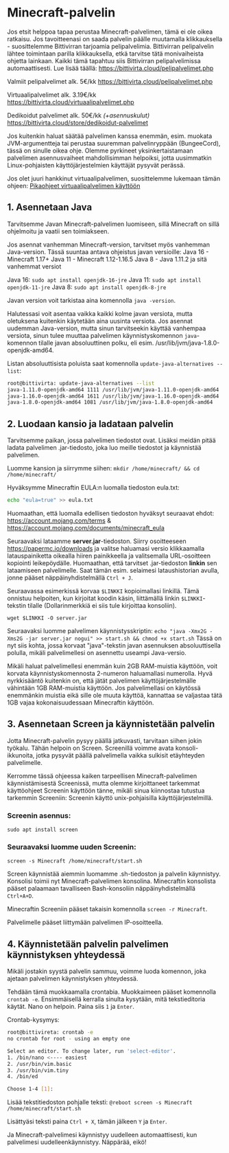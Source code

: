 # Minecraft-palvelin

Jos etsit helppoa tapaa perustaa Minecraft-palvelimen, tämä ei ole oikea ratkaisu. Jos tavoitteenasi on saada palvelin päälle muutamalla klikkauksella - suosittelemme Bittivirran tarjoamia pelipalvelimia. Bittivirran pelipalvelin lähtee toimintaan parilla klikkauksella, etkä tarvitse tätä monivaiheista ohjetta lainkaan. Kaikki tämä tapahtuu siis Bittivirran pelipalvelimissa automaattisesti. Lue lisää täällä: https://bittivirta.cloud/pelipalvelimet.php

Valmiit pelipalvelimet alk. 5€/kk
https://bittivirta.cloud/pelipalvelimet.php

Virtuaalipalvelimet alk. 3.19€/kk
https://bittivirta.cloud/virtuaalipalvelimet.php

Dedikoidut palvelimet alk. 50€/kk _(+asennuskulut)_
https://bittivirta.cloud/store/dedikoidut-palvelimet

Jos kuitenkin haluat säätää palvelimen kanssa enemmän, esim. muokata JVM-argumentteja tai perustaa suuremman palvelinryppään (BungeeCord), tässä on sinulle oikea ohje. Olemme pyrkineet yksinkertaistamaan palvelimen asennusvaiheet mahdollisimman helpoiksi, jotta uusimmatkin Linux-pohjaisten käyttöjärjestelmien käyttäjät pysyvät perässä.

Jos olet juuri hankkinut virtuaalipalvelimen, suosittelemme lukemaan tämän ohjeen: [Pikaohjeet virtuaalipalvelimen käyttöön]([tulossa])

## 1. Asennetaan Java​

Tarvitsemme Javan Minecraft-palvelimen luomiseen, sillä Minecraft on sillä ohjelmoitu ja vaatii sen toimiakseen.

Jos asennat vanhemman Minecraft-version, tarvitset myös vanhemman Java-version. Tässä suuntaa antava ohjeistus javan versioille:
Java 16 - Minecraft 1.17+
Java 11 - Minecraft 1.12-1.16.5
Java 8 - Java 1.11.2 ja sitä vanhemmat versiot

Java 16:
`sudo apt install openjdk-16-jre`
Java 11:
`sudo apt install openjdk-11-jre`
Java 8:
`sudo apt install openjdk-8-jre`

Javan version voit tarkistaa aina komennolla `java -version`.

Halutessasi voit asentaa vaikka kaikki kolme javan versiota, mutta oletuksena kuitenkin käytetään aina uusinta versiota. Jos asennat uudemman Java-version, mutta sinun tarvitseekin käyttää vanhempaa versiota, sinun tulee muuttaa palvelimen käynnistyskomennon `java`-komennon tilalle javan absoluuttinen polku, eli esim. /usr/lib/jvm/java-1.8.0-openjdk-amd64.

Listan absoluuttisista poluista saat komennolla `update-java-alternatives --list`:
```sh
root@bittivirta: update-java-alternatives --list
java-1.11.0-openjdk-amd64 1111 /usr/lib/jvm/java-1.11.0-openjdk-amd64
java-1.16.0-openjdk-amd64 1611 /usr/lib/jvm/java-1.16.0-openjdk-amd64
java-1.8.0-openjdk-amd64 1081 /usr/lib/jvm/java-1.8.0-openjdk-amd64
```

## 2. Luodaan kansio ja ladataan palvelin​
Tarvitsemme paikan, jossa palvelimen tiedostot ovat. Lisäksi meidän pitää ladata palvelimen .jar-tiedosto, joka luo meille tiedostot ja käynnistää palvelimen.

Luomme kansion ja siirrymme siihen:
`mkdir /home/minecraft/ && cd /home/minecraft/`

Hyväksymme Minecraftin EULA:n luomalla tiedoston eula.txt:
```sh
echo "eula=true" >> eula.txt
```
Huomaathan, että luomalla edellisen tiedoston hyväksyt seuraavat ehdot:
https://account.mojang.com/terms & https://account.mojang.com/documents/minecraft_eula

Seuraavaksi lataamme __server.jar__-tiedoston. Siirry osoitteeseen https://papermc.io/downloads ja valitse haluamasi versio klikkaamalla latauspainiketta oikealla hiiren painikkeella ja valitsemalla URL-osoitteen kopiointi leikepöydälle. Huomaathan, että tarvitset .jar-tiedoston **linkin** sen lataamiseen palvelimelle. Saat tämän esim. selaimesi lataushistorian avulla, jonne pääset näppäinyhdistelmällä `Ctrl + J`.

Seuraavassa esimerkissä korvaa `$LINKKI` kopioimallasi linkillä. Tämä onnistuu helpoiten, kun kirjoitat koodin käsin, liittämällä linkin `$LINKKI`-tekstin tilalle (Dollarinmerkkiä ei siis tule kirjoittaa konsoliin).

`wget $LINKKI -O server.jar`

Seuraavaksi luomme palvelimen käynnistysskriptin:
`echo "java -Xmx2G -Xms2G -jar server.jar nogui" >> start.sh && chmod +x start.sh`
Tässä on nyt siis kohta, jossa korvaat "java"-tekstin javan asennuksen absoluuttisella polulla, mikäli palvelimellesi on asennettu useampi Java-versio.

Mikäli haluat palvelimellesi enemmän kuin 2GB RAM-muistia käyttöön, voit korvata käynnistyskomennosta 2-numeron haluamallasi numerolla. Hyvä nyrkkisääntö kuitenkin on, että jätät palvelimen käyttöjärjestelmälle vähintään 1GB RAM-muistia käyttöön. Jos palvelimellasi on käytössä enemmänkin muistia eikä sille ole muuta käyttöä, kannattaa se valjastaa tätä 1GB vajaa kokonaisuudessaan Minecraftin käyttöön.

## 3. Asennetaan Screen ja käynnistetään palvelin​
Jotta Minecraft-palvelin pysyy päällä jatkuvasti, tarvitaan siihen jokin työkalu. Tähän helpoin on Screen. Screenillä voimme avata konsoli-ikkunoita, jotka pysyvät päällä palvelimella vaikka sulkisit etäyhteyden palvelimelle.

Kerromme tässä ohjeessa kaiken tarpeellisen Minecraft-palvelimen käynnistämisestä Screenissä, mutta olemme kirjoittaneet tarkemmat käyttöohjeet Screenin käyttöön tänne, mikäli sinua kiinnostaa tutustua tarkemmin Screeniin: Screenin käyttö unix-pohjaisilla käyttöjärjestelmillä.

### Screenin asennus:
`sudo apt install screen`

### Seuraavaksi luomme uuden Screenin:
`screen -s Minecraft /home/minecraft/start.sh`

Screen käynnistää aiemmin luomamme .sh-tiedoston ja palvelin käynnistyy. Konsolisi toimii nyt Minecraft-palvelimen konsolina. Minecraftin konsolista pääset palaamaan tavalliseen Bash-konsoliin näppäinyhdistelmällä `Ctrl+A+D`.

Minecraftin Screeniin pääset takaisin komennolla `screen -r Minecraft`.

Palvelimelle pääset liittymään palvelimen IP-osoitteella.

## 4. Käynnistetään palvelin palvelimen käynnistyksen yhteydessä​
Mikäli jostakin syystä palvelin sammuu, voimme luoda komennon, joka ajetaan palvelimen käynnistyksen yhteydessä.

Tehdään tämä muokkaamalla crontabia. Muokkaimeen pääset komennolla `crontab -e`. Ensimmäisellä kerralla sinulta kysytään, mitä tekstieditoria käytät. Nano on helpoin. Paina siis `1` ja `Enter`.

Crontab-kysymys:
```sh
root@bittivireta: crontab -e
no crontab for root - using an empty one

Select an editor. To change later, run 'select-editor'.
1. /bin/nano <---- easiest
2. /usr/bin/vim.basic
3. /usr/bin/vim.tiny
4. /bin/ed

Choose 1-4 [1]:
```

Lisää tekstitiedoston pohjalle teksti:
`@reboot screen -s Minecraft /home/minecraft/start.sh`

Lisättyäsi teksti paina `Ctrl + X`, tämän jälkeen `Y` ja `Enter`.

Ja Minecraft-palvelimesi käynnistyy uudelleen automaattisesti, kun palvelimesi uudelleenkäynnistyy. Näppärää, eikö!